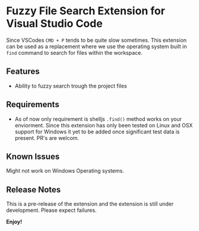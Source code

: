 # Fuzzy File Search Extension for Visual Studio Code

Since VSCodes `CMD + P` tends to be quite slow sometimes. This extension can be used as a replacement where we use the operating system built in `find` command to search for files within the workspace.

## Features

- Ability to fuzzy search trough the project files

## Requirements

- As of now only requirement is shelljs `.find()` method works on your enviorment. Since this extension has only been tested on Linux and OSX support for Windows it yet to be added once significant test data is present. PR's are welcom.

## Known Issues

Might not work on Windows Operating systems.

## Release Notes

This is a pre-release of the extension and the extension is still under development. Please expect failures.

**Enjoy!**
